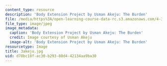 ```yaml
---
content_type: resource
description: 'Body Extension Project by Usman Akeju: The Burden'
file: /media/https%3A/open-learning-course-data-rc.s3.amazonaws.com/4-301-introduction-to-the-visual-arts-spring-2007/d78bc18fac30b29380d442134aa9ba30_3akeju.jpg
file_type: image/jpeg
image_metadata:
  caption: 'Body Extension Project by Usman Akeju: The Burden'
  credit: Image courtesy of Usman Akeju
  image-alt: 'Body Extension Project by Usman Akeju: The Burden'
resourcetype: Image
title: 3akeju.jpg
uid: d78bc18f-ac30-b293-80d4-42134aa9ba30
---
```

